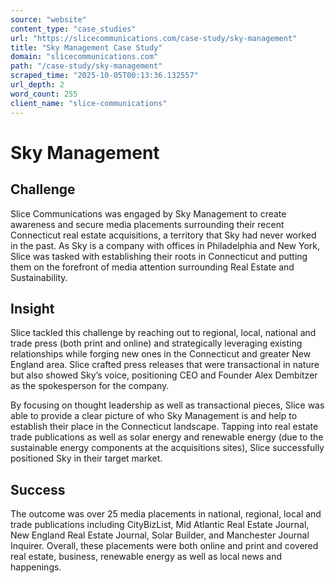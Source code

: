 ```yaml
---
source: "website"
content_type: "case_studies"
url: "https://slicecommunications.com/case-study/sky-management"
title: "Sky Management Case Study"
domain: "slicecommunications.com"
path: "/case-study/sky-management"
scraped_time: "2025-10-05T00:13:36.132557"
url_depth: 2
word_count: 255
client_name: "slice-communications"
---
```


# Sky Management

## Challenge

Slice Communications was engaged by Sky Management to create awareness and secure media placements surrounding their recent Connecticut real estate acquisitions, a territory that Sky had never worked in the past. As Sky is a company with offices in Philadelphia and New York, Slice was tasked with establishing their roots in Connecticut and putting them on the forefront of media attention surrounding Real Estate and Sustainability.

## Insight

Slice tackled this challenge by reaching out to regional, local, national and trade press (both print and online) and strategically leveraging existing relationships while forging new ones in the Connecticut and greater New England area. Slice crafted press releases that were transactional in nature but also showed Sky’s voice, positioning CEO and Founder Alex Dembitzer as the spokesperson for the company.

By focusing on thought leadership as well as transactional pieces, Slice was able to provide a clear picture of who Sky Management is and help to establish their place in the Connecticut landscape. Tapping into real estate trade publications as well as solar energy and renewable energy (due to the sustainable energy components at the acquisitions sites), Slice successfully positioned Sky in their target market.

## Success

The outcome was over 25 media placements in national, regional, local and trade publications including CityBizList, Mid Atlantic Real Estate Journal, New England Real Estate Journal, Solar Builder, and Manchester Journal Inquirer. Overall, these placements were both online and print and covered real estate, business, renewable energy as well as local news and happenings.